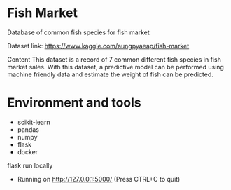 # Fish Market

Database of common fish species for fish market

Dataset link: https://www.kaggle.com/aungpyaeap/fish-market

Content
This dataset is a record of 7 common different fish species in fish market sales. With this dataset, a predictive model can be performed using machine friendly data and estimate the weight of fish can be predicted.

# Environment and tools
* scikit-learn
* pandas
* numpy
* flask
* docker

flask run locally
  * Running on http://127.0.0.1:5000/ (Press CTRL+C to quit)
